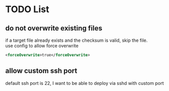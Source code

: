 # TODO List

## do not overwrite existing files
if a target file already exists and the checksum is valid, skip the file.\
use config to allow force overwrite
```xml
<forceOverwrite>true</forceOverwrite>
```


## allow custom ssh port
default ssh port is 22, I want to be able to deploy via sshd with custom port